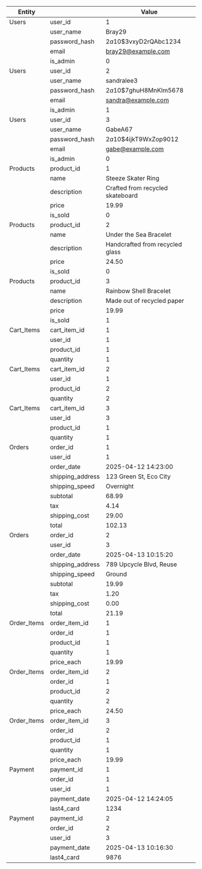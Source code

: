 | Entity       |                   | Value                                       |
|--------------|-------------------|---------------------------------------------|
| Users        | user_id           | 1                                           |
|              | user_name         | Bray29                                      |
|              | password_hash     | $2a$10$3vxyD2rQAbc1234                      |
|              | email             | bray29@example.com                          |
|              | is_admin          | 0                                           |
| Users        | user_id           | 2                                           |
|              | user_name         | sandralee3                                  |
|              | password_hash     | $2a$10$7ghuH8MnKlm5678                      |
|              | email             | sandra@example.com                          |
|              | is_admin          | 1                                           |
| Users        | user_id           | 3                                           |
|              | user_name         | GabeA67                                     |
|              | password_hash     | $2a$10$4ijkT9WxZop9012                      |
|              | email             | gabe@example.com                            |
|              | is_admin          | 0                                           |
| Products     | product_id        | 1                                           |
|              | name              | Steeze Skater Ring                          |
|              | description       | Crafted from recycled skateboard            |
|              | price             | 19.99                                       |
|              | is_sold           | 0                                           |
| Products     | product_id        | 2                                           |
|              | name              | Under the Sea Bracelet                      |
|              | description       | Handcrafted from recycled glass             |
|              | price             | 24.50                                       |
|              | is_sold           | 0                                           |
| Products     | product_id        | 3                                           |
|              | name              | Rainbow Shell Bracelet                      |
|              | description       | Made out of recycled paper                  |
|              | price             | 19.99                                       |
|              | is_sold           | 1                                           |
| Cart_Items   | cart_item_id      | 1                                           |
|              | user_id           | 1                                           |
|              | product_id        | 1                                           |
|              | quantity          | 1                                           |
| Cart_Items   | cart_item_id      | 2                                           |
|              | user_id           | 1                                           |
|              | product_id        | 2                                           |
|              | quantity          | 2                                           |
| Cart_Items   | cart_item_id      | 3                                           |
|              | user_id           | 3                                           |
|              | product_id        | 1                                           |
|              | quantity          | 1                                           |
| Orders       | order_id          | 1                                           |
|              | user_id           | 1                                           |
|              | order_date        | 2025-04-12 14:23:00                         |
|              | shipping_address  | 123 Green St, Eco City                      |
|              | shipping_speed    | Overnight                                   |
|              | subtotal          | 68.99                                       |
|              | tax               | 4.14                                        |
|              | shipping_cost     | 29.00                                       |
|              | total             | 102.13                                      |
| Orders       | order_id          | 2                                           |
|              | user_id           | 3                                           |
|              | order_date        | 2025-04-13 10:15:20                         |
|              | shipping_address  | 789 Upcycle Blvd, Reuse                     |
|              | shipping_speed    | Ground                                      |
|              | subtotal          | 19.99                                       |
|              | tax               | 1.20                                        |
|              | shipping_cost     | 0.00                                        |
|              | total             | 21.19                                       |
| Order_Items  | order_item_id     | 1                                           |
|              | order_id          | 1                                           |
|              | product_id        | 1                                           |
|              | quantity          | 1                                           |
|              | price_each        | 19.99                                       |
| Order_Items  | order_item_id     | 2                                           |
|              | order_id          | 1                                           |
|              | product_id        | 2                                           |
|              | quantity          | 2                                           |
|              | price_each        | 24.50                                       |
| Order_Items  | order_item_id     | 3                                           |
|              | order_id          | 2                                           |
|              | product_id        | 1                                           |
|              | quantity          | 1                                           |
|              | price_each        | 19.99                                       |
| Payment      | payment_id        | 1                                           |
|              | order_id          | 1                                           |
|              | user_id           | 1                                           |
|              | payment_date      | 2025-04-12 14:24:05                         |
|              | last4_card        | 1234                                        |
| Payment      | payment_id        | 2                                           |
|              | order_id          | 2                                           |
|              | user_id           | 3                                           |
|              | payment_date      | 2025-04-13 10:16:30                         |
|              | last4_card        | 9876                                        |
